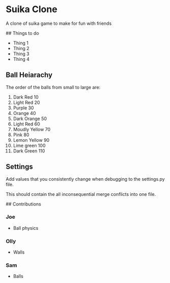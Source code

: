 # Suika Clone

A clone of suika game to make for fun with friends

## Things to do

- Thing 1
- Thing 2
- Thing 3
- Thing 4

## Ball Heiarachy

The order of the balls from small to large are:

1. Dark Red 10
2. Light Red 20
3. Purple 30
4. Orange 40
5. Dark Orange 50
6. Light Red 60
7. Moudly Yellow 70
8. Pink 80
9. Lemon Yellow 90
10. Lime green 100
11. Dark Green 110

## Settings

Add values that you consistently change when debugging to the settings.py file.

This should contain the all inconsequential merge conflicts into one file.

## Contributions

### Joe

- Ball physics

### Olly

- Walls

### Sam

- Balls
